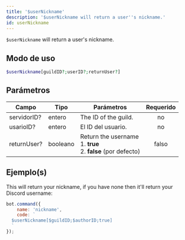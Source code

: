 ```yaml
---
title: '$userNickname'
description: '$userNickname will return a user''s nickname.'
id: userNickname
---
```


`$userNickname` will return a user's nickname.

## Modo de uso

```php
$userNickname[guildID?;userID?;returnUser?]
```

## Parámetros

| Campo       | Tipo     | Parámetros                                                                           | Requerido |
| ----------- | -------- | ------------------------------------------------------------------------------------ |:---------:|
| servidorID? | entero   | The ID of the guild.                                                                 |    no     |
| usarioID?   | entero   | El ID del usuario.                                                                   |    no     |
| returnUser? | booleano | Return the username <br /> 1. **true** <br /> 2. **false** (por defecto) |   falso   |

## Ejemplo(s)

This will return your nickname, if you have none then it'll return your Discord username:

```javascript
bot.command({
    name: 'nickname',
    code: `
  $userNickname[$guildID;$authorID;true]
  `
});
```
